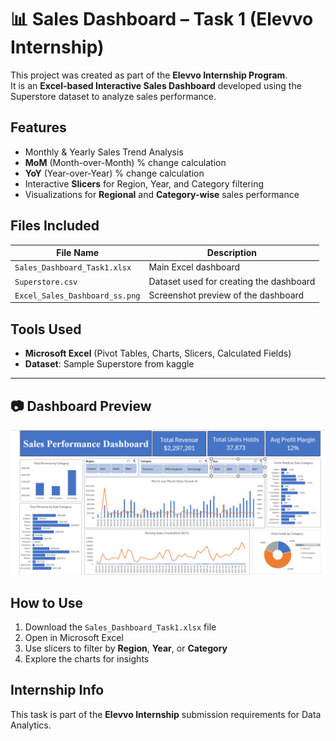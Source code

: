 # 📊 Sales Dashboard – Task 1 (Elevvo Internship)

This project was created as part of the **Elevvo Internship Program**.  
It is an **Excel-based Interactive Sales Dashboard** developed using the Superstore dataset to analyze sales performance.

## Features
- Monthly & Yearly Sales Trend Analysis  
- **MoM** (Month-over-Month) % change calculation  
- **YoY** (Year-over-Year) % change calculation  
- Interactive **Slicers** for Region, Year, and Category filtering  
- Visualizations for **Regional** and **Category-wise** sales performance  

## Files Included
| File Name | Description |
|-----------|-------------|
| `Sales_Dashboard_Task1.xlsx` | Main Excel dashboard |
| `Superstore.csv` | Dataset used for creating the dashboard |
| `Excel_Sales_Dashboard_ss.png` | Screenshot preview of the dashboard |

## Tools Used
- **Microsoft Excel** (Pivot Tables, Charts, Slicers, Calculated Fields)  
- **Dataset**: Sample Superstore from kaggle 
---
## 📷 Dashboard Preview
![Dashboard Screenshot](Dashboard_ss.png)

## How to Use
1. Download the `Sales_Dashboard_Task1.xlsx` file  
2. Open in Microsoft Excel  
3. Use slicers to filter by **Region**, **Year**, or **Category**  
4. Explore the charts for insights  

## Internship Info
This task is part of the **Elevvo Internship** submission requirements for Data Analytics.  

